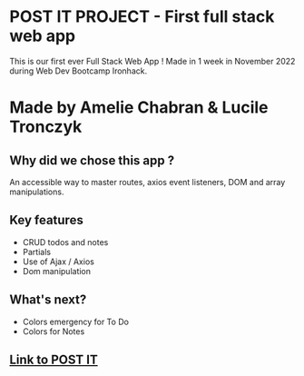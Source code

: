 # POST IT PROJECT - First full stack web app

This is our first ever Full Stack Web App !
Made in 1 week in November 2022 during Web Dev Bootcamp Ironhack.

# Made by Amelie Chabran & Lucile Tronczyk

## Why did we chose this app ?

An accessible way to master routes, axios event listeners, DOM and array manipulations.

## Key features

- CRUD todos and notes
- Partials
- Use of Ajax / Axios
- Dom manipulation

## What's next?

- Colors emergency for To Do
- Colors for Notes

## [Link to POST IT](https://post-it-project.onrender.com/)
